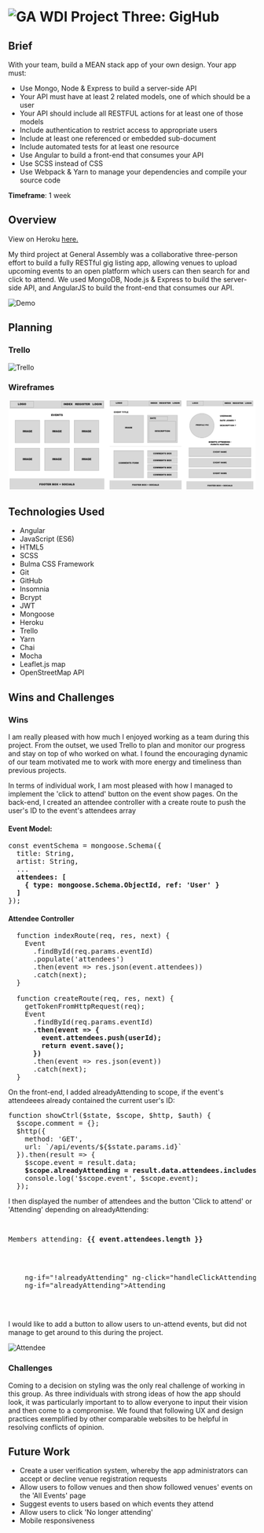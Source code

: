 #  ![GA](https://camo.githubusercontent.com/6ce15b81c1f06d716d753a61f5db22375fa684da/68747470733a2f2f67612d646173682e73332e616d617a6f6e6177732e636f6d2f70726f64756374696f6e2f6173736574732f6c6f676f2d39663838616536633963333837313639306533333238306663663535376633332e706e67) WDI Project Three: GigHub

## Brief
With your team, build a MEAN stack app of your own design. Your app must:

* Use Mongo, Node & Express to build a server-side API
* Your API must have at least 2 related models, one of which should be a user
* Your API should include all RESTFUL actions for at least one of those models
* Include authentication to restrict access to appropriate users
* Include at least one referenced or embedded sub-document
* Include automated tests for at least one resource
* Use Angular to build a front-end that consumes your API
* Use SCSS instead of CSS
* Use Webpack & Yarn to manage your dependencies and compile your source code

**Timeframe**: 1 week

## Overview
View on Heroku [here.](https://gighub-projectthree.herokuapp.com/#!/)

My third project at General Assembly was a collaborative three-person effort to build a fully RESTful gig listing app, allowing venues to upload upcoming events to an open platform which users can then search for and click to attend. We used MongoDB, Node.js & Express to build the server-side API, and AngularJS to build the front-end that consumes our API.

![Demo](./src/assets/p3-Event.gif)

## Planning
### Trello

![Trello](./src/assets/p3-Trello.gif)

### Wireframes
![Wireframes](./src/assets/p3-Wireframes.png)

## Technologies Used

* Angular
* JavaScript (ES6)
* HTML5
* SCSS
* Bulma CSS Framework
* Git
* GitHub
* Insomnia
* Bcrypt
* JWT
* Mongoose
* Heroku
* Trello
* Yarn
* Chai
* Mocha
* Leaflet.js map
* OpenStreetMap API

## Wins and Challenges

### Wins
I am really pleased with how much I enjoyed working as a team during this project. From the outset, we used Trello to plan and monitor our progress and stay on top of who worked on what. I found the encouraging dynamic of our team motivated me to work with more energy and timeliness than previous projects.

In terms of individual work, I am most pleased with how I managed to implement the 'click to attend' button on the event show pages. On the back-end, I created an attendee controller with a create route to push the user's ID to the event's attendees array

#### Event Model:
<pre>
const eventSchema = mongoose.Schema({
  title: String,
  artist: String,
  ...
  <b>attendees: [
    { type: mongoose.Schema.ObjectId, ref: 'User' }
  ]</b>
});
</pre>

#### Attendee Controller
<pre>
  function indexRoute(req, res, next) {
    Event
      .findById(req.params.eventId)
      .populate('attendees')
      .then(event => res.json(event.attendees))
      .catch(next);
  }

  function createRoute(req, res, next) {
    getTokenFromHttpRequest(req);
    Event
      .findById(req.params.eventId)
      <b>.then(event => {
        event.attendees.push(userId);
        return event.save();
      })</b>
      .then(event => res.json(event))
      .catch(next);
  }
</pre>


On the front-end, I added alreadyAttending to scope, if the event's attendeees already contained the current user's ID:

<pre>
function showCtrl($state, $scope, $http, $auth) {
  $scope.comment = {};
  $http({
    method: 'GET',
    url: `/api/events/${$state.params.id}`
  }).then(result => {
    $scope.event = result.data;
    <b>$scope.alreadyAttending = result.data.attendees.includes($auth.getPayload().sub);</b>
    console.log('$scope.event', $scope.event);
  });
</pre>


I then displayed the number of attendees and the button 'Click to attend' or 'Attending' depending on alreadyAttending:

<pre>
  <p class="attendance-button">Members attending: <strong>{{ event.attendees.length }}</strong></p>
  <div class="buttons" ng-if="isAuthenticated() && !isVenue()">
    <a class="button attendance-button" <b>ng-if="!alreadyAttending" ng-click="handleClickAttending()">Click to attend</a></b>
    <a class="button attendance-button" <b>ng-if="alreadyAttending">Attending</a></b>
  </div>
 </pre>
 
 
I would like to add a button to allow users to un-attend events, but did not manage to get around to this during the project. 


![Attendee](./src/assets/p3-Attendee.gif)

### Challenges
Coming to a decision on styling was the only real challenge of working in this group. As three individuals with strong ideas of how the app should look, it was particularly important to to allow everyone to input their vision and then come to a compromise. We found that following UX and design practices exemplified by other comparable websites to be helpful in resolving conflicts of opinion.

## Future Work
* Create a user verification system, whereby the app administrators can accept or decline venue registration requests
* Allow users to follow venues and then show followed venues' events on the 'All Events' page
* Suggest events to users based on which events they attend
* Allow users to click 'No longer attending'
* Mobile responsiveness
